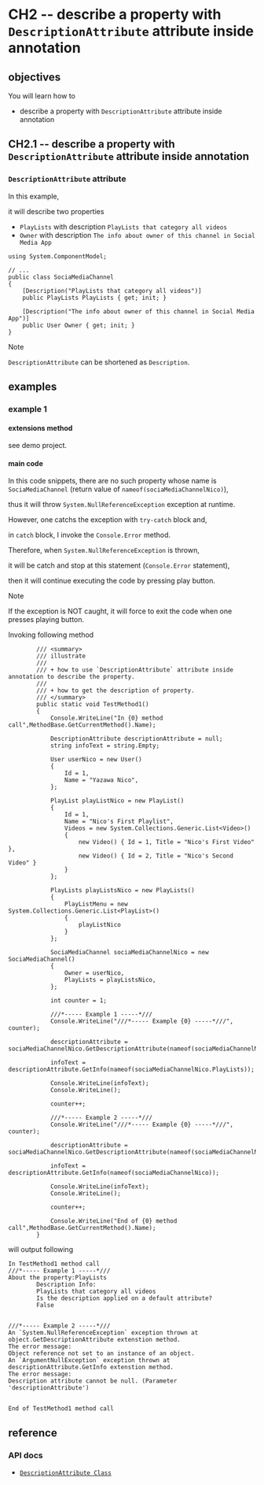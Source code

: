 # CH2 -- describe a property with `DescriptionAttribute` attribute inside annotation
## objectives
You will learn how to

+ describe a property with `DescriptionAttribute` attribute inside annotation

## CH2.1 -- describe a property with `DescriptionAttribute` attribute inside annotation
### `DescriptionAttribute` attribute 

In this example, 

it will describe two properties 

+ `PlayLists` with description `PlayLists that category all videos`
+ `Owner` with description `The info about owner of this channel in Social Media App`

```
using System.ComponentModel;

// ...
public class SociaMediaChannel
{
    [Description("PlayLists that category all videos")]
    public PlayLists PlayLists { get; init; }

    [Description("The info about owner of this channel in Social Media App")]
    public User Owner { get; init; }
}
```

> [!NOTE]
> `DescriptionAttribute` can be shortened as `Description`.

## examples
### example 1
#### extensions method
see demo project.

#### main code
In this code snippets, there are no such property whose name is `SociaMediaChannel` (return value of `nameof(sociaMediaChannelNico)`),

thus it will throw `System.NullReferenceException` exception at runtime.

However, one catchs the exception with `try-catch` block and, 

in `catch` block, I invoke the `Console.Error` method.

Therefore, when `System.NullReferenceException` is thrown,

it will be catch and stop at this statement (`Console.Error` statement),

then it will continue executing the code by pressing play button.

> [!NOTE]
> 
> If the exception is NOT caught, it will force to exit the code when one presses playing button. 

Invoking following method

```
        /// <summary>
        /// illustrate 
        /// 
        /// + how to use `DescriptionAttribute` attribute inside annotation to describe the property.
        /// 
        /// + how to get the description of property. 
        /// </summary>
        public static void TestMethod1()
        {
            Console.WriteLine("In {0} method call",MethodBase.GetCurrentMethod().Name);

            DescriptionAttribute descriptionAttribute = null;
            string infoText = string.Empty;
            
            User userNico = new User()
            {
                Id = 1,
                Name = "Yazawa Nico",
            };

            PlayList playListNico = new PlayList()
            {
                Id = 1,
                Name = "Nico's First Playlist",
                Videos = new System.Collections.Generic.List<Video>()
                {
                    new Video() { Id = 1, Title = "Nico's First Video" },
                    new Video() { Id = 2, Title = "Nico's Second Video" }
                }
            };

            PlayLists playListsNico = new PlayLists()
            {
                PlayListMenu = new System.Collections.Generic.List<PlayList>() 
                {
                    playListNico
                }
            };

            SociaMediaChannel sociaMediaChannelNico = new SociaMediaChannel()
            {
                Owner = userNico,
                PlayLists = playListsNico,
            };

            int counter = 1;

            ///*----- Example 1 -----*///
            Console.WriteLine("///*----- Example {0} -----*///", counter);

            descriptionAttribute = sociaMediaChannelNico.GetDescriptionAttribute(nameof(sociaMediaChannelNico.PlayLists));

            infoText = descriptionAttribute.GetInfo(nameof(sociaMediaChannelNico.PlayLists));

            Console.WriteLine(infoText);
            Console.WriteLine();

            counter++;

            ///*----- Example 2 -----*///
            Console.WriteLine("///*----- Example {0} -----*///", counter);

            descriptionAttribute = sociaMediaChannelNico.GetDescriptionAttribute(nameof(sociaMediaChannelNico));

            infoText = descriptionAttribute.GetInfo(nameof(sociaMediaChannelNico));

            Console.WriteLine(infoText);
            Console.WriteLine();

            counter++;

            Console.WriteLine("End of {0} method call",MethodBase.GetCurrentMethod().Name);
        }
```

will output following

```
In TestMethod1 method call
///*----- Example 1 -----*///
About the property:PlayLists
        Description Info:
        PlayLists that category all videos
        Is the description applied on a default attribute?
        False


///*----- Example 2 -----*///
An `System.NullReferenceException` exception thrown at object.GetDescriptionAttribute extenstion method.
The error message:
Object reference not set to an instance of an object.
An `ArgumentNullException` exception thrown at descriptionAttribute.GetInfo extenstion method.
The error message:
Description attribute cannot be null. (Parameter 'descriptionAttribute')


End of TestMethod1 method call
```

## reference
### API docs
+ [`DescriptionAttribute Class`](https://learn.microsoft.com/en-us/dotnet/api/system.componentmodel.descriptionattribute?view=net-8.0)